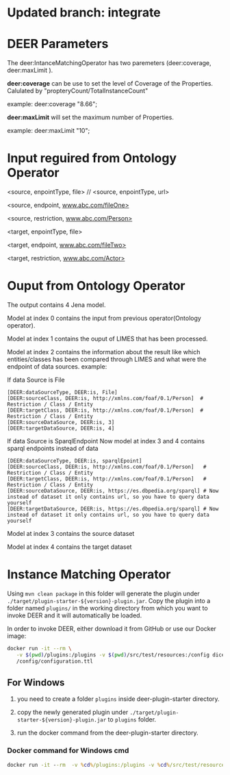 # Updated branch: integrate

# DEER Parameters

The deer:IntanceMatchingOperator has two paremeters (deer:coverage, deer:maxLimit ).

**deer:coverage** can be use to set the level of Coverage of the Properties. Calulated by "propteryCount/TotalInstanceCount" 

example: deer:coverage "8.66"; 

**deer:maxLimit** will set the maximum number of Properties. 

example: deer:maxLimit "10";

# Input reguired from Ontology Operator

<source, enpointType, file>                 // <source, enpointType, url>

<source, endpoint, www.abc.com/fileOne>     

<source, restriction, www.abc.com/Person>   


<target, enpointType, file>

<target, endpoint, www.abc.com/fileTwo>

<target, restriction, www.abc.com/Actor>

# Ouput from Ontology Operator

The output contains 4 Jena model.

Model at index 0 contains the input from previous operator(Ontology operator).

Model at index 1 contains the ouput of LIMES that has been processed.

Model at index 2 contains the information about the result like which entities/classes has been compared through LIMES and
what were the endpoint of data sources.
example:

If data Source is File
```{
[DEER:dataSourceType, DEER:is, File]
[DEER:sourceClass, DEER:is, http://xmlns.com/foaf/0.1/Person]  # Restriction / Class / Entity
[DEER:targetClass, DEER:is, http://xmlns.com/foaf/0.1/Person]  # Restriction / Class / Entity
[DEER:sourceDataSource, DEER:is, 3] 
[DEER:targetDataSource, DEER:is, 4] 
```

If data Source is SparqlEndpoint
Now model at index 3 and 4 contains sparql endpoints instead of data  
```{
[DEER:dataSourceType, DEER:is, sparqlEpoint]
[DEER:sourceClass, DEER:is, http://xmlns.com/foaf/0.1/Person]   # Restriction / Class / Entity
[DEER:targetClass, DEER:is, http://xmlns.com/foaf/0.1/Person]   # Restriction / Class / Entity
[DEER:sourceDataSource, DEER:is, https://es.dbpedia.org/sparql] # Now instead of dataset it only contains url, so you have to query data yourself
[DEER:targetDataSource, DEER:is, https://es.dbpedia.org/sparql] # Now instead of dataset it only contains url, so you have to query data yourself
```

Model at index 3 contains the source dataset

Model at index 4 contains the target dataset


# Instance Matching Operator

Using `mvn clean package` in this folder will generate the plugin under
`./target/plugin-starter-${version}-plugin.jar`.
Copy the plugin into a folder named `plugins/` in the working directory from which you
want to invoke DEER and it will automatically be loaded.

In order to invoke DEER, either download it from GitHub or use our Docker image:

```bash
docker run -it --rm \
   -v $(pwd)/plugins:/plugins -v $(pwd)/src/test/resources:/config dicegroup/deer:latest \
   /config/configuration.ttl
```

## For Windows

1. you need to create a folder `plugins` inside deer-plugin-starter directory.

2. copy the newly generated plugin under `./target/plugin-starter-${version}-plugin.jar` to `plugins` folder.

3. run the docker command from the deer-plugin-starter directory.

### Docker command for Windows cmd
```cmd
docker run -it --rm  -v %cd%/plugins:/plugins -v %cd%/src/test/resources:/config dicegroup/deer:latest /config/configuration.ttl
```
